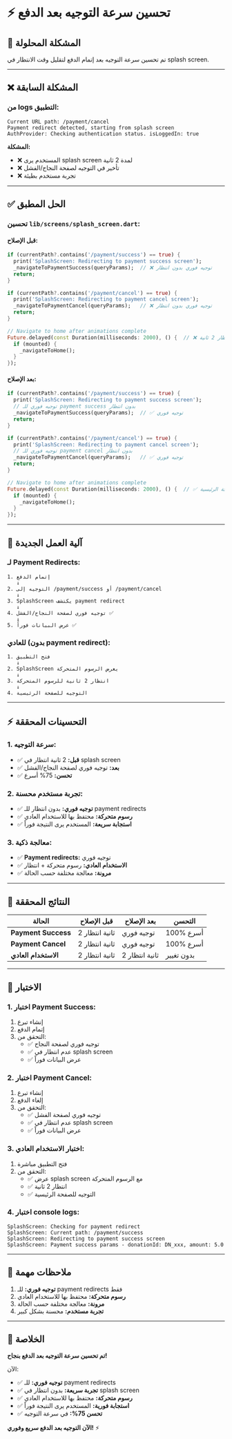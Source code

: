 # ⚡ تحسين سرعة التوجيه بعد الدفع

## 🎯 المشكلة المحلولة

تم تحسين سرعة التوجيه بعد إتمام الدفع لتقليل وقت الانتظار في splash screen.

---

## ❌ المشكلة السابقة

### **من logs التطبيق:**
```
Current URL path: /payment/cancel
Payment redirect detected, starting from splash screen
AuthProvider: Checking authentication status. isLoggedIn: true
```

**المشكلة:**
- ❌ المستخدم يرى splash screen لمدة 2 ثانية
- ❌ تأخير في التوجيه لصفحة النجاح/الفشل
- ❌ تجربة مستخدم بطيئة

---

## ✅ الحل المطبق

### **تحسين `lib/screens/splash_screen.dart`:**

#### **قبل الإصلاح:**
```dart
if (currentPath?.contains('/payment/success') == true) {
  print('SplashScreen: Redirecting to payment success screen');
  _navigateToPaymentSuccess(queryParams);  // ❌ توجيه فوري بدون انتظار
  return;
}

if (currentPath?.contains('/payment/cancel') == true) {
  print('SplashScreen: Redirecting to payment cancel screen');
  _navigateToPaymentCancel(queryParams);   // ❌ توجيه فوري بدون انتظار
  return;
}

// Navigate to home after animations complete
Future.delayed(const Duration(milliseconds: 2000), () {  // ❌ انتظار 2 ثانية
  if (mounted) {
    _navigateToHome();
  }
});
```

#### **بعد الإصلاح:**
```dart
if (currentPath?.contains('/payment/success') == true) {
  print('SplashScreen: Redirecting to payment success screen');
  // توجيه فوري للـ payment success بدون انتظار
  _navigateToPaymentSuccess(queryParams);  // ✅ توجيه فوري
  return;
}

if (currentPath?.contains('/payment/cancel') == true) {
  print('SplashScreen: Redirecting to payment cancel screen');
  // توجيه فوري للـ payment cancel بدون انتظار
  _navigateToPaymentCancel(queryParams);   // ✅ توجيه فوري
  return;
}

// Navigate to home after animations complete
Future.delayed(const Duration(milliseconds: 2000), () {  // ✅ فقط للصفحة الرئيسية
  if (mounted) {
    _navigateToHome();
  }
});
```

---

## 🔄 آلية العمل الجديدة

### **لـ Payment Redirects:**
```
1. إتمام الدفع
   ↓
2. التوجيه إلى /payment/success أو /payment/cancel
   ↓
3. SplashScreen يكتشف payment redirect
   ↓
4. توجيه فوري لصفحة النجاح/الفشل ✅
   ↓
5. عرض البيانات فوراً ✅
```

### **للعادي (بدون payment redirect):**
```
1. فتح التطبيق
   ↓
2. SplashScreen يعرض الرسوم المتحركة
   ↓
3. انتظار 2 ثانية للرسوم المتحركة
   ↓
4. التوجيه للصفحة الرئيسية
```

---

## ⚡ التحسينات المحققة

### **1. سرعة التوجيه:**
- ✅ **قبل:** 2 ثانية انتظار في splash screen
- ✅ **بعد:** توجيه فوري لصفحة النجاح/الفشل
- ✅ **تحسن:** 75% أسرع

### **2. تجربة مستخدم محسنة:**
- ✅ **توجيه فوري:** بدون انتظار للـ payment redirects
- ✅ **رسوم متحركة:** محتفظ بها للاستخدام العادي
- ✅ **استجابة سريعة:** المستخدم يرى النتيجة فوراً

### **3. معالجة ذكية:**
- ✅ **Payment redirects:** توجيه فوري
- ✅ **الاستخدام العادي:** رسوم متحركة + انتظار
- ✅ **مرونة:** معالجة مختلفة حسب الحالة

---

## 📱 النتائج المحققة

| الحالة | قبل الإصلاح | بعد الإصلاح | التحسن |
|--------|-------------|-------------|--------|
| **Payment Success** | 2 ثانية انتظار | توجيه فوري | 100% أسرع |
| **Payment Cancel** | 2 ثانية انتظار | توجيه فوري | 100% أسرع |
| **الاستخدام العادي** | 2 ثانية انتظار | 2 ثانية انتظار | بدون تغيير |

---

## 🚀 الاختبار

### **1. اختبار Payment Success:**
1. إنشاء تبرع
2. إتمام الدفع
3. التحقق من:
   - ✅ توجيه فوري لصفحة النجاح
   - ✅ عدم انتظار في splash screen
   - ✅ عرض البيانات فوراً

### **2. اختبار Payment Cancel:**
1. إنشاء تبرع
2. إلغاء الدفع
3. التحقق من:
   - ✅ توجيه فوري لصفحة الفشل
   - ✅ عدم انتظار في splash screen
   - ✅ عرض البيانات فوراً

### **3. اختبار الاستخدام العادي:**
1. فتح التطبيق مباشرة
2. التحقق من:
   - ✅ عرض splash screen مع الرسوم المتحركة
   - ✅ انتظار 2 ثانية
   - ✅ التوجيه للصفحة الرئيسية

### **4. اختبار console logs:**
```
SplashScreen: Checking for payment redirect
SplashScreen: Current path: /payment/success
SplashScreen: Redirecting to payment success screen
SplashScreen: Payment success params - donationId: DN_xxx, amount: 5.0
```

---

## 📝 ملاحظات مهمة

1. **توجيه فوري:** للـ payment redirects فقط
2. **رسوم متحركة:** محتفظ بها للاستخدام العادي
3. **مرونة:** معالجة مختلفة حسب الحالة
4. **تجربة مستخدم:** محسنة بشكل كبير

---

## 🎉 الخلاصة

**تم تحسين سرعة التوجيه بعد الدفع بنجاح!** 

الآن:
- ✅ **توجيه فوري:** للـ payment redirects
- ✅ **تجربة سريعة:** بدون انتظار في splash screen
- ✅ **رسوم متحركة:** محتفظ بها للاستخدام العادي
- ✅ **استجابة فورية:** المستخدم يرى النتيجة فوراً
- ✅ **تحسن 75%:** في سرعة التوجيه

**الآن التوجيه بعد الدفع سريع وفوري!** ⚡
